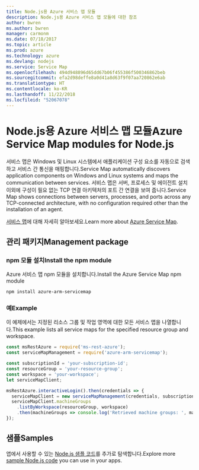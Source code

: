 ```yaml
---
title: Node.js용 Azure 서비스 맵 모듈
description: Node.js용 Azure 서비스 맵 모듈에 대한 참조
author: bwren
ms.author: bwren
manager: carmonm
ms.date: 07/18/2017
ms.topic: article
ms.prod: azure
ms.technology: azure
ms.devlang: nodejs
ms.service: Service Map
ms.openlocfilehash: 494d948896d65dd67b06f455386f500346862beb
ms.sourcegitcommit: efa2d98deffe8a0d41a8d63f9f07aa720862e6ab
ms.translationtype: HT
ms.contentlocale: ko-KR
ms.lasthandoff: 11/22/2018
ms.locfileid: "52067078"
---
```

# <a name="azure-service-map-modules-for-nodejs"></a><span data-ttu-id="f35af-103">Node.js용 Azure 서비스 맵 모듈</span><span class="sxs-lookup"><span data-stu-id="f35af-103">Azure Service Map modules for Node.js</span></span>

<span data-ttu-id="f35af-104">서비스 맵은 Windows 및 Linux 시스템에서 애플리케이션 구성 요소를 자동으로 검색하고 서비스 간 통신을 매핑합니다.</span><span class="sxs-lookup"><span data-stu-id="f35af-104">Service Map automatically discovers application components on Windows and Linux systems and maps the communication between services.</span></span> <span data-ttu-id="f35af-105">서비스 맵은 서버, 프로세스 및 에이전트 설치 이외에 구성이 필요 없는 TCP 연결 아키텍처의 포트 간 연결을 보여 줍니다.</span><span class="sxs-lookup"><span data-stu-id="f35af-105">Service Map shows connections between servers, processes, and ports across any TCP-connected architecture, with no configuration required other than the installation of an agent.</span></span>

<span data-ttu-id="f35af-106">[서비스 맵](https://docs.microsoft.com/azure/operations-management-suite/operations-management-suite-service-map)에 대해 자세히 알아보세요.</span><span class="sxs-lookup"><span data-stu-id="f35af-106">Learn more about [Azure Service Map](https://docs.microsoft.com/azure/operations-management-suite/operations-management-suite-service-map).</span></span>

## <a name="management-package"></a><span data-ttu-id="f35af-107">관리 패키지</span><span class="sxs-lookup"><span data-stu-id="f35af-107">Management package</span></span>

### <a name="install-the-npm-module"></a><span data-ttu-id="f35af-108">npm 모듈 설치</span><span class="sxs-lookup"><span data-stu-id="f35af-108">Install the npm module</span></span>

<span data-ttu-id="f35af-109">Azure 서비스 맵 npm 모듈을 설치합니다.</span><span class="sxs-lookup"><span data-stu-id="f35af-109">Install the Azure Service Map npm module</span></span>

```bash
npm install azure-arm-servicemap
```

### <a name="example"></a><span data-ttu-id="f35af-110">예</span><span class="sxs-lookup"><span data-stu-id="f35af-110">Example</span></span>

<span data-ttu-id="f35af-111">이 예제에서는 지정된 리소스 그룹 및 작업 영역에 대한 모든 서비스 맵을 나열합니다.</span><span class="sxs-lookup"><span data-stu-id="f35af-111">This example lists all service maps for the specified resource group and workspace.</span></span>

```javascript
const msRestAzure = require('ms-rest-azure');
const serviceMapManagement = require('azure-arm-servicemap');

const subscriptionId = 'your-subscription-id';
const resourceGroup = 'your-resource-group';
const workspace = 'your-workspace';
let serviceMapClient;

msRestAzure.interactiveLogin().then(credentials => {
  serviceMapClient = new serviceMapManagement(credentials, subscriptionId);
  serviceMapClient.machineGroups
    .listByWorkspace(resourceGroup, workspace)
    .then(machineGroups => console.log('Retrieved machine groups: ', machineGroups));
});
```

## <a name="samples"></a><span data-ttu-id="f35af-112">샘플</span><span class="sxs-lookup"><span data-stu-id="f35af-112">Samples</span></span>

<span data-ttu-id="f35af-113">앱에서 사용할 수 있는 [Node.js 샘플 코드](https://azure.microsoft.com/resources/samples/?platform=nodejs)를 추가로 탐색합니다.</span><span class="sxs-lookup"><span data-stu-id="f35af-113">Explore more [sample Node.js code](https://azure.microsoft.com/resources/samples/?platform=nodejs) you can use in your apps.</span></span>
